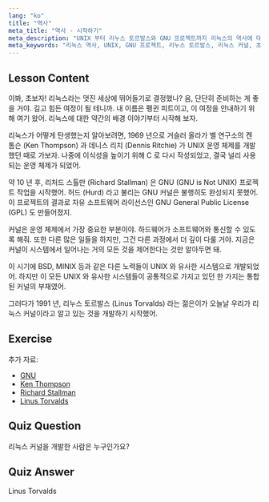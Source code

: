 ```yaml
---
lang: "ko"
title: "역사"
meta_title: "역사 - 시작하기"
meta_description: "UNIX 부터 리누스 토르발스와 GNU 프로젝트까지 리눅스의 역사에 대해 알아보세요. 초보자를 위해 그 기원과 진화를 이해합니다."
meta_keywords: "리눅스 역사, UNIX, GNU 프로젝트, 리누스 토르발스, 리눅스 커널, 초보자 리눅스, 리눅스 튜토리얼, 리눅스 가이드"
---
```


## Lesson Content

이봐, 초보자! 리눅스라는 멋진 세상에 뛰어들기로 결정했나? 음, 단단히 준비하는 게 좋을 거야. 길고 힘든 여정이 될 테니까. 내 이름은 펭귄 피트이고, 이 여정을 안내하기 위해 여기 왔어. 리눅스에 대한 약간의 배경 이야기부터 시작해 보자.

리눅스가 어떻게 탄생했는지 알아보려면, 1969 년으로 거슬러 올라가 벨 연구소의 켄 톰슨 (Ken Thompson) 과 데니스 리치 (Dennis Ritchie) 가 UNIX 운영 체제를 개발했던 때로 가보자. 나중에 이식성을 높이기 위해 C 로 다시 작성되었고, 결국 널리 사용되는 운영 체제가 되었어.

약 10 년 후, 리처드 스톨만 (Richard Stallman) 은 GNU (GNU is Not UNIX) 프로젝트 작업을 시작했어. 허드 (Hurd) 라고 불리는 GNU 커널은 불행히도 완성되지 못했어. 이 프로젝트의 결과로 자유 소프트웨어 라이선스인 GNU General Public License (GPL) 도 만들어졌지.

커널은 운영 체제에서 가장 중요한 부분이야. 하드웨어가 소프트웨어와 통신할 수 있도록 해줘. 또한 다른 많은 일들을 하지만, 그건 다른 과정에서 더 깊이 다룰 거야. 지금은 커널이 시스템에서 일어나는 거의 모든 것을 제어한다는 것만 알아두면 돼.

이 시기에 BSD, MINIX 등과 같은 다른 노력들이 UNIX 와 유사한 시스템으로 개발되었어. 하지만 이 모든 UNIX 와 유사한 시스템들이 공통적으로 가지고 있던 한 가지는 통합된 커널의 부재였어.

그러다가 1991 년, 리누스 토르발스 (Linus Torvalds) 라는 젊은이가 오늘날 우리가 리눅스 커널이라고 알고 있는 것을 개발하기 시작했어.

## Exercise

추가 자료:

- [GNU](https://www.gnu.org/home.en.html)
- [Ken Thompson](https://en.wikipedia.org/wiki/Ken_Thompson)
- [Richard Stallman](https://stallman.org/)
- [Linus Torvalds](https://en.wikipedia.org/wiki/Linus_Torvalds)

## Quiz Question

리눅스 커널을 개발한 사람은 누구인가요?

## Quiz Answer

Linus Torvalds
